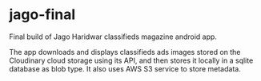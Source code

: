 # jago-final
Final build of Jago Haridwar classifieds magazine android app.

The app downloads and displays classifieds ads images stored on the Cloudinary cloud storage using its API, and then stores it locally in a sqlite database as blob type. It also uses AWS S3 service to store metadata.
